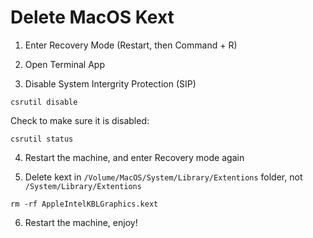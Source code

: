 # Delete MacOS Kext 


1. Enter Recovery Mode (Restart, then Command + R)

2. Open Terminal App

3. Disable System Intergrity Protection (SIP)

```
csrutil disable
```

Check to make sure it is disabled:

```
csrutil status
```


4. Restart the machine, and enter Recovery mode again

5. Delete kext in ``/Volume/MacOS/System/Library/Extentions`` folder, not ``/System/Library/Extentions``
```
rm -rf AppleIntelKBLGraphics.kext
```

6. Restart the machine, enjoy!
